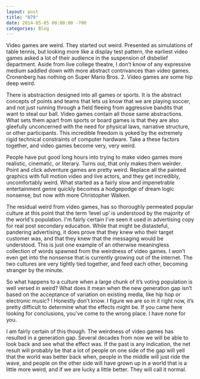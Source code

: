 ```yaml
---
layout: post
title: "079"
date: 2014-05-05 00:00:00 -700
categories: Blog
---
```


Video games are weird. They started out weird. Presented as simulations of table tennis, but looking more like a display test pattern, the earliest video games asked a lot of their audience in the suspension of disbelief department. Aside from live college theatre, I don’t know of any expressive medium saddled down with more abstract contrivances than video games. Cronenberg has nothing on Super Mario Bros. 2. Video games are some hip deep weird.

There is abstraction designed into all games or sports. It is the abstract concepts of points and teams that lets us know that we are playing soccer, and not just running through a field fleeing from aggressive bandits that want to steal our ball. Video games contain all those same abstractions. What sets them apart from sports or board games is that they are also gleefully unconcerned with the need for physical laws, narrative structure, or other participants. This incredible freedom is yoked by the extremely rigid technical constraints of computer hardware. Take a these factors together, and video games become very, very weird.

People have put good long hours into trying to make video games more realistic, cinematic, or literary. Turns out, that only makes them weirder. Point and click adventure games are pretty weird. Replace all the painted graphics with full motion video and live actors, and they get incredibly, uncomfortably weird. What started as a fairly slow and impenetrable entertainment genre quickly becomes a hodgepodge of dream logic nonsense, but now with more Christopher Walken.

The residual weird from video games, has so thoroughly permeated popular culture at this point that the term ‘level up’ is understood by the majority of the world's population. I'm fairly certain I've seen it used in advertising copy for real post secondary education. While that might be distasteful, pandering advertising, it does prove that they knew who their target customer was, and that they knew that the messaging would be understood. This is just one example of an otherwise meaningless collection of words spawned from the weirdness of video games. I won’t even get into the nonsense that is currently growing out of the internet. The two cultures are very tightly tied together, and feed each other, becoming stranger by the minute.

So what happens to a culture when a large chunk of it’s voting population is well versed in weird? What does it mean when the new generation gap isn’t based on the acceptance of variation on existing media, like hip hop or electronic music? I Honestly don’t know. I figure we are so in it right now, it’s pretty difficult to determine what the effects might be. If you came here looking for conclusions, you’ve come to the wrong place. I have none for you.

I am fairly certain of this though. The weirdness of video games has resulted in a generation gap. Several decades from now we will be able to look back and see what the effect was. If the past is any indication, the net result will probably be that a lot of people on one side of the gap will yell that the world was better back when, people in the middle will just ride the wave, and people on the other side will have grown up in a world that is a little more weird, and if we are lucky a little better. They will call it normal.
